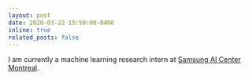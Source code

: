 ```yaml
---
layout: post
date: 2020-03-22 15:59:00-0400
inline: true
related_posts: false
---
```


I am currently a machine learning research intern at [Samsung AI Center Montreal](https://research.samsung.com/aicenter_montreal).

